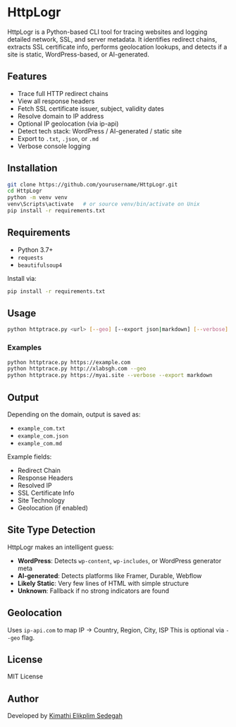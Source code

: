 # HttpLogr

HttpLogr is a Python-based CLI tool for tracing websites and logging detailed network, SSL, and server metadata. It identifies redirect chains, extracts SSL certificate info, performs geolocation lookups, and detects if a site is static, WordPress-based, or AI-generated.

## Features

- Trace full HTTP redirect chains
- View all response headers
- Fetch SSL certificate issuer, subject, validity dates
- Resolve domain to IP address
- Optional IP geolocation (via ip-api)
- Detect tech stack: WordPress / AI-generated / static site
- Export to `.txt`, `.json`, or `.md`
- Verbose console logging

##  Installation

```bash
git clone https://github.com/yourusername/HttpLogr.git
cd HttpLogr
python -m venv venv
venv\Scripts\activate   # or source venv/bin/activate on Unix
pip install -r requirements.txt
````

##  Requirements

* Python 3.7+
* `requests`
* `beautifulsoup4`

Install via:

```bash
pip install -r requirements.txt
```

##  Usage

```bash
python httptrace.py <url> [--geo] [--export json|markdown] [--verbose]
```

### Examples

```bash
python httptrace.py https://example.com
python httptrace.py http://xlabsgh.com --geo
python httptrace.py https://myai.site --verbose --export markdown
```

##  Output

Depending on the domain, output is saved as:

* `example_com.txt`
* `example_com.json`
* `example_com.md`

Example fields:

* Redirect Chain
* Response Headers
* Resolved IP
* SSL Certificate Info
* Site Technology
* Geolocation (if enabled)

##  Site Type Detection

HttpLogr makes an intelligent guess:

* **WordPress**: Detects `wp-content`, `wp-includes`, or WordPress generator meta
* **AI-generated**: Detects platforms like Framer, Durable, Webflow
* **Likely Static**: Very few lines of HTML with simple structure
* **Unknown**: Fallback if no strong indicators are found

## Geolocation

Uses `ip-api.com` to map IP → Country, Region, City, ISP
This is optional via `--geo` flag.

## License

MIT License

##  Author

Developed by [Kimathi Elikplim Sedegah](https://kimathisedegah.vercel.app)

